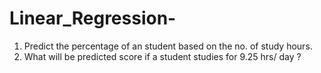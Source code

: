 # Linear_Regression-
1) Predict the percentage of an student based on the no. of study hours.
2) What will be predicted score if a student studies for 9.25 hrs/ day ?
